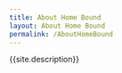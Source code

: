 ```yaml
---
title: About Home Bound
layout: About Home Bound
permalink: /AboutHomeBound
---
```


{{site.description}}
